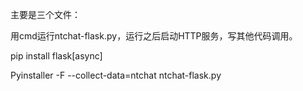 主要是三个文件：

用cmd运行ntchat-flask.py，运行之后启动HTTP服务，写其他代码调用。

pip install flask[async]

Pyinstaller -F --collect-data=ntchat ntchat-flask.py
